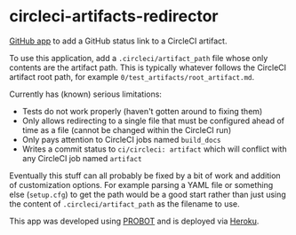 # circleci-artifacts-redirector

[GitHub app](https://github.com/apps/circleci-artifacts-redirector/) to add a GitHub status link to a CircleCI artifact.

To use this application, add a `.circleci/artifact_path` file whose only
contents are the artifact path. This is typically whatever follows the
CircleCI artifact root path, for example `0/test_artifacts/root_artifact.md`.

Currently has (known) serious limitations:

- Tests do not work properly (haven't gotten around to fixing them)
- Only allows redirecting to a single file that must be configured ahead of time as a file (cannot be changed within the CircleCI run)
- Only pays attention to CircleCI jobs named `build_docs`
- Writes a commit status to `ci/circleci: artifact` which will conflict with any CircleCI job named `artifact`

Eventually this stuff can all probably be fixed by a bit of work and addition of customization options. For example parsing a YAML file or something else (`setup.cfg`) to get the path would be a good start rather than just using the content of `.circleci/artifact_path` as the filename to use.

This app was developed using [PROBOT](https://probot.github.io) and is deployed via [Heroku](https://heroku.com).
